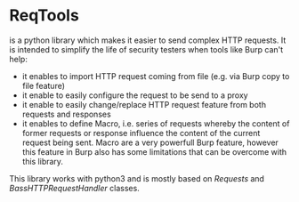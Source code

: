 # ReqTools

is a python library which makes it easier to send complex HTTP requests. It is intended to simplify the life of security testers when tools like Burp can't help:
* it enables to import HTTP request coming from file (e.g. via Burp copy to file feature)
* it enable to easily configure the request to be send to a proxy
* it enable to easily change/replace HTTP request feature from both requests and responses
* it enables to define Macro, i.e. series of requests whereby the content of former requests or response influence the content of the current request being sent. Macro are a very powerfull Burp feature, however this feature in Burp also has some limitations that can be overcome with this library.


This library works with python3 and is mostly based on _Requests_ and _BassHTTPRequestHandler_ classes.